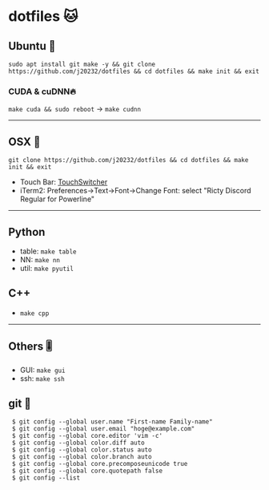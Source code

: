 # dotfiles 🐱

## Ubuntu 🏮

```
sudo apt install git make -y && git clone https://github.com/j20232/dotfiles && cd dotfiles && make init && exit
```


### CUDA & cuDNN🔥

`make cuda && sudo reboot` -> `make cudnn`

---

## OSX 🍎

```
git clone https://github.com/j20232/dotfiles && cd dotfiles && make init && exit
```

- Touch Bar: [TouchSwitcher](https://hazeover.com/touchswitcher.html)
- iTerm2: Preferences->Text->Font->Change Font: select "Ricty Discord Regular for Powerline"

---

## Python

- table: `make table`
- NN: `make nn`
- util: `make pyutil`

## C++
- `make cpp`

---

## Others 🎚

- GUI: `make gui`
- ssh: `make ssh`

## git 🐙

```fish
 $ git config --global user.name "First-name Family-name"
 $ git config --global user.email "hoge@example.com"
 $ git config --global core.editor 'vim -c'
 $ git config --global color.diff auto
 $ git config --global color.status auto
 $ git config --global color.branch auto
 $ git config --global core.precomposeunicode true
 $ git config --global core.quotepath false
 $ git config --list
```

